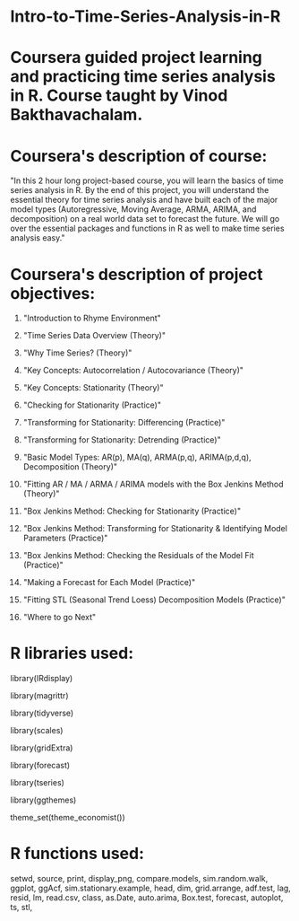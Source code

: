# Intro-to-Time-Series-Analysis-in-R

# Coursera guided project learning and practicing time series analysis in R. Course taught by Vinod Bakthavachalam.

# Coursera's description of course:

"In this 2 hour long project-based course, you will learn the basics of time series analysis in R. By the end of this project, you will understand the essential theory for time series analysis and have built each of the major model types (Autoregressive, Moving Average, ARMA, ARIMA, and decomposition) on a real world data set to forecast the future. We will go over the essential packages and functions in R as well to make time series analysis easy."

# Coursera's description of project objectives:

1. "Introduction to Rhyme Environment"

2. "Time Series Data Overview (Theory)"

3. "Why Time Series? (Theory)"

4. "Key Concepts: Autocorrelation / Autocovariance (Theory)"

5. "Key Concepts: Stationarity (Theory)"

6. "Checking for Stationarity (Practice)"

7. "Transforming for Stationarity: Differencing (Practice)"

8. "Transforming for Stationarity: Detrending (Practice)"

9. "Basic Model Types: AR(p), MA(q), ARMA(p,q), ARIMA(p,d,q), Decomposition (Theory)"

10. "Fitting AR / MA / ARMA / ARIMA models with the Box Jenkins Method (Theory)"

11. "Box Jenkins Method: Checking for Stationarity (Practice)"

12. "Box Jenkins Method: Transforming for Stationarity & Identifying Model Parameters (Practice)"

13. "Box Jenkins Method: Checking the Residuals of the Model Fit (Practice)"

14. "Making a Forecast for Each Model (Practice)"

15. "Fitting STL (Seasonal Trend Loess) Decomposition Models (Practice)"

16. "Where to go Next"

# R libraries used:

library(IRdisplay)

library(magrittr)

library(tidyverse)

library(scales)

library(gridExtra)

library(forecast)

library(tseries)

library(ggthemes)

theme_set(theme_economist())

# R functions used:

setwd, source, print, display_png, compare.models, sim.random.walk, ggplot, ggAcf, sim.stationary.example, head, dim, grid.arrange, adf.test, lag, resid, lm, read.csv, class, as.Date, auto.arima, Box.test, forecast, autoplot, ts, stl, 





